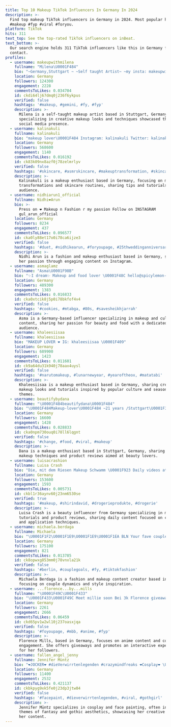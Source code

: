 ```yaml
---
title: Top 10 Makeup TikTok Influencers In Germany In 2024
description: >-
  Find top makeup TikTok influencers in Germany in 2024. Most popular hashtags:
  #makeup #fyp #viral #foryou.
platform: TikTok
hits: 311
text_top: See the top-rated TikTok influencers on inBeat.
text_bottom: >-
  Our search engine holds 311 TikTok influencers like this in Germany for you to
  contact.
profiles:
  - username: makeupwithmilena
    fullname: "Milena\U0001F484"
    bio: "~Germany,Stuttgart ~ ~Self taught Artist~ ~my insta: makeupwithmilena~ \U0001F1E9\U0001F1EA\U0001F1ED\U0001F1F7"
    location: Germany
    followers: 124300
    engagement: 2228
    commentsToLikes: 0.034704
    id: ckdi64lj67dmq0j236f6ykpus
    verified: false
    hashtags: '#makeup, #gemini, #fy, #fyp'
    description: >-
      Milena is a self-taught makeup artist based in Stuttgart, Germany,
      specializing in creative makeup looks and techniques showcased through her
      social media presence.
  - username: kalinakuli
    fullname: kalinakuli
    bio: "makeup lover\U0001F484 Instagram: kalinakuli Twitter: kalinakuli"
    location: Germany
    followers: 568600
    engagement: 1140
    commentsToLikes: 0.016192
    id: ck83k09nx8azf0j78zelmrlyv
    verified: false
    hashtags: '#skincare, #asmrskincare, #makeuptransformation, #skincareroutine'
    description: >-
      Kalinakuli is a makeup enthusiast based in Germany, focusing on makeup
      transformations and skincare routines, sharing tips and tutorials with her
      audience.
  - username: nidhiarun1_official
    fullname: Nidhi❤️Arun
    bio: >-
      Press on ❤️ Makeup n Fashion r my passion Follow on INSTAGRAM
      gul_arun_official
    location: Germany
    followers: 8234
    engagement: 437
    commentsToLikes: 0.096577
    id: cka0ly88et17o0i78ca6ijze3
    verified: false
    hashtags: '#duet, #nidhikearun, #foryoupage, #25thweddinganniversary'
    description: >-
      Nidhi Arun is a fashion and makeup enthusiast based in Germany, showcasing
      her passion through engaging content on Instagram.
  - username: asmaglamz
    fullname: "Asma\U0001F98B"
    bio: "✨I dream✨ Makeup and food lover \U0001F48C hello@spicylemon-management.de"
    location: Germany
    followers: 489300
    engagement: 1383
    commentsToLikes: 0.016833
    id: cka0xtcik8j5p0i78bkfof4v4
    verified: false
    hashtags: '#cookies, #mtabga, #80s, #savesheikhjarrah'
    description: >-
      Asma is a Germany-based influencer specializing in makeup and culinary
      content, sharing her passion for beauty and food with a dedicated
      audience.
  - username: khaleesiisaa
    fullname: khaleesiisaa
    bio: "MAKEUP LOVER ❤️ IG: khaleesiisaa \U0001F409"
    location: Germany
    followers: 689900
    engagement: 1423
    commentsToLikes: 0.011601
    id: ck9a64du31k940j78aax4uysl
    verified: false
    hashtags: '#narutomakeup, #lunarnewyear, #yearoftheox, #matatabi'
    description: >-
      Khaleesiisaa is a makeup enthusiast based in Germany, sharing creative
      makeup looks and tutorials inspired by popular culture and seasonal
      themes.
  - username: beautifybydana
    fullname: "\U0001F484beautifydana\U0001F484"
    bio: "\U0001F484Makeup-lover\U0001F484 ~21 years /Stuttgart\U0001F308 ⬆️ Schminkseite⬆️ \U0001F47Bgoawaybitch123"
    location: Germany
    followers: 16600
    engagement: 1428
    commentsToLikes: 0.028833
    id: cka0npm730ouq0i78ll6lqgnt
    verified: false
    hashtags: '#change, #food, #viral, #makeup'
    description: >-
      Dana is a makeup enthusiast based in Stuttgart, Germany, sharing creative
      makeup techniques and product reviews aimed at beauty lovers.
  - username: luisacrashion
    fullname: Luisa Crash
    bio: "Die, mit dem Riesen Makeup Schwamm \U0001F923 Daily videos at 20:00✨ Meine Produkte \U0001F447\U0001F3FC"
    location: Germany
    followers: 153600
    engagement: 1593
    commentsToLikes: 0.005731
    id: ckbl1r36aynv60j23nm6530se
    verified: true
    hashtags: '#makeup, #shirindavid, #drogerieprodukte, #drogerie'
    description: >-
      Luisa Crash is a beauty influencer from Germany specializing in makeup
      tutorials and product reviews, sharing daily content focused on cosmetics
      and application techniques.
  - username: michaela.berdaga
    fullname: Michaela
    bio: "\U0001F1F2\U0001F1E9\U0001F1E9\U0001F1EA BLN Your fave couple Fashion&makeup \U0001F4E9berdaga.michaela@gmail.com"
    location: Germany
    followers: 175100
    engagement: 821
    commentsToLikes: 0.013785
    id: ck8opwxg853mm0j78vnxla21k
    verified: false
    hashtags: '#berlin, #couplegoals, #fy, #tiktokfashion'
    description: >-
      Michaela Berdaga is a fashion and makeup content creator based in Germany,
      focusing on couple dynamics and style inspiration.
  - username: ...florence...by...mills
    fullname: "\U0001F49C\U0001F433"
    bio: "\U0001F433\U0001F49C Meet millie soon Bei 3k Florence giveaway Pls no likespam"
    location: Germany
    followers: 2261
    engagement: 2666
    commentsToLikes: 0.06459
    id: ckd65pv1w2wl10j237oasxjqa
    verified: false
    hashtags: '#foyoupage, #mbb, #anime, #fyp'
    description: >-
      Florence Mills, based in Germany, focuses on anime content and community
      engagement. She offers giveaways and promotes an interactive experience
      for her followers.
  - username: fallen_angel_jenny
    fullname: Jennifer Müntz
    bio: "❤JOCKER❤ #dieVerwirrtenlegenden #crazymindfreaks ❤Cosplay❤ \U0001F3F3️‍\U0001F308@scyunax\U0001F3F3️‍\U0001F308"
    location: Germany
    followers: 11400
    engagement: 2532
    commentsToLikes: 0.421137
    id: ckbkpyg9xk5fe0j23dp3jtw84
    verified: false
    hashtags: '#facepaint, #dieverwirrtenlegenden, #viral, #gothgirl'
    description: >-
      Jennifer Müntz specializes in cosplay and face painting, often inspired by
      themes of fantasy and gothic aesthetics, showcasing her creative talent in
      her content.
---
```


